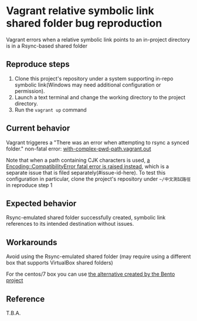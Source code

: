 # Vagrant relative symbolic link shared folder bug reproduction

Vagrant errors when a relative symbolic link points to an in-project directory is in a Rsync-based shared folder

## Reproduce steps

1. Clone this project's repository under a system supporting in-repo symbolic link(Windows may need additional configuration or permission).
1. Launch a text terminal and change the working directory to the project directory.
1. Run the `vagrant up` command

## Current behavior

Vagrant triggeres a "There was an error when attempting to rsync a synced folder." non-fatal error: [with-complex-pwd-path.vagrant.out](with-complex-pwd-path.vagrant.out)

Note that when a path containing CJK characters is used, [a Encoding::CompatibilityError fatal error is raised instead](with-complex-pwd-path.vagrant.out), which is a separate issue that is filed separately(#issue-id-here).  To test this configuration in particular, clone the project's repository under `~/中文測試路徑` in reproduce step 1

## Expected behavior

Rsync-emulated shared folder successfully created, symbolic link references to its intended destination without issues.

## Workarounds

Avoid using the Rsync-emulated shared folder (may require using a different box that supports VirtualBox shared folders)

For the centos/7 box you can use [the alternative created by the Bento project](https://app.vagrantup.com/bento/boxes/centos-7)

## Reference

T.B.A.
